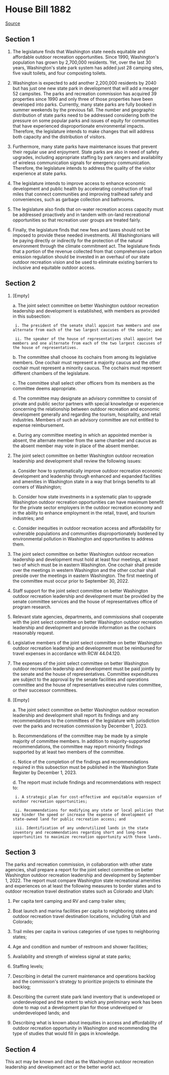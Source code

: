 # House Bill 1882

[Source](http://lawfilesext.leg.wa.gov/biennium/2021-22/Xml/Bills/House%20Bills/1882.xml)
## Section 1
1. The legislature finds that Washington state needs equitable and affordable outdoor recreation opportunities. Since 1990, Washington's population has grown by 2,700,000 residents. Yet, over the last 30 years, Washington's state park system has added just 28 camping sites, five vault toilets, and four composting toilets.

2. Washington is expected to add another 2,200,000 residents by 2040 but has just one new state park in development that will add a meager 52 campsites. The parks and recreation commission has acquired 39 properties since 1990 and only three of those properties have been developed into parks. Currently, many state parks are fully booked in summer weekends by the previous fall. The number and geographic distribution of state parks need to be addressed considering both the pressure on some popular parks and issues of equity for communities that have experienced disproportionate environmental impacts. Therefore, the legislature intends to make changes that will address both capacity and the distribution of visitors.

3. Furthermore, many state parks have maintenance issues that prevent their regular use and enjoyment. State parks are also in need of safety upgrades, including appropriate staffing by park rangers and availability of wireless communication signals for emergency communication. Therefore, the legislature intends to address the quality of the visitor experience at state parks.

4. The legislature intends to improve access to enhance economic development and public health by accelerating construction of trail miles that connect communities and improving trailhead safety and conveniences, such as garbage collection and bathrooms.

5. The legislature also finds that on-water recreation access capacity must be addressed proactively and in tandem with on-land recreational opportunities so that recreation user groups are treated fairly.

6. Finally, the legislature finds that new fees and taxes should not be imposed to provide these needed investments. All Washingtonians will be paying directly or indirectly for the protection of the natural environment through the climate commitment act. The legislature finds that a portion of the revenue collected from that comprehensive carbon emission regulation should be invested in an overhaul of our state outdoor recreation vision and be used to eliminate existing barriers to inclusive and equitable outdoor access.


## Section 2
1. [Empty]

    a. The joint select committee on better Washington outdoor recreation leadership and development is established, with members as provided in this subsection:

        i. The president of the senate shall appoint two members and one alternate from each of the two largest caucuses of the senate; and

        ii. The speaker of the house of representatives shall appoint two members and one alternate from each of the two largest caucuses of the house of representatives.

    b. The committee shall choose its cochairs from among its legislative members. One cochair must represent a majority caucus and the other cochair must represent a minority caucus. The cochairs must represent different chambers of the legislature.

    c. The committee shall select other officers from its members as the committee deems appropriate.

    d. The committee may designate an advisory committee to consist of private and public sector partners with special knowledge or experience concerning the relationship between outdoor recreation and economic development generally and regarding the tourism, hospitality, and retail industries. Members of such an advisory committee are not entitled to expense reimbursement.

    e. During any committee meeting in which an appointed member is absent, the alternate member from the same chamber and caucus as the absent member may vote in place of the absent member.

2. The joint select committee on better Washington outdoor recreation leadership and development shall review the following issues:

    a. Consider how to systematically improve outdoor recreation economic development and leadership through enhanced and expanded facilities and amenities in Washington state in a way that brings benefits to all corners of Washington;

    b. Consider how state investments in a systematic plan to upgrade Washington outdoor recreation opportunities can have maximum benefit for the private sector employers in the outdoor recreation economy and in the ability to enhance employment in the retail, travel, and tourism industries; and

    c. Consider inequities in outdoor recreation access and affordability for vulnerable populations and communities disproportionately burdened by environmental pollution in Washington and opportunities to address them.

3. The joint select committee on better Washington outdoor recreation leadership and development must hold at least four meetings, at least two of which must be in eastern Washington. One cochair shall preside over the meetings in western Washington and the other cochair shall preside over the meetings in eastern Washington. The first meeting of the committee must occur prior to September 30, 2022.

4. Staff support for the joint select committee on better Washington outdoor recreation leadership and development must be provided by the senate committee services and the house of representatives office of program research.

5. Relevant state agencies, departments, and commissions shall cooperate with the joint select committee on better Washington outdoor recreation leadership and development and provide information as the cochairs reasonably request.

6. Legislative members of the joint select committee on better Washington outdoor recreation leadership and development must be reimbursed for travel expenses in accordance with RCW 44.04.120.

7. The expenses of the joint select committee on better Washington outdoor recreation leadership and development must be paid jointly by the senate and the house of representatives. Committee expenditures are subject to the approval by the senate facilities and operations committee and the house of representatives executive rules committee, or their successor committees.

8. [Empty]

    a. The joint select committee on better Washington outdoor recreation leadership and development shall report its findings and any recommendations to the committees of the legislature with jurisdiction over the parks and recreation commission by December 1, 2023.

    b. Recommendations of the committee may be made by a simple majority of committee members. In addition to majority-supported recommendations, the committee may report minority findings supported by at least two members of the committee.

    c. Notice of the completion of the findings and recommendations required in this subsection must be published in the Washington State Register by December 1, 2023.

    d. The report must include findings and recommendations with respect to:

        i. A strategic plan for cost-effective and equitable expansion of outdoor recreation opportunities;

        ii. Recommendations for modifying any state or local policies that may hinder the speed or increase the expense of development of state-owned land for public recreation access; and

        iii. Identification of any underutilized lands in the state inventory and recommendations regarding short and long-term opportunities to maximize recreation opportunity with those lands.


## Section 3
The parks and recreation commission, in collaboration with other state agencies, shall prepare a report for the joint select committee on better Washington outdoor recreation leadership and development by September 1, 2022. The report must compare Washington state recreational amenities and experiences on at least the following measures to border states and to outdoor recreation travel destination states such as Colorado and Utah:

1. Per capita tent camping and RV and camp trailer sites;

2. Boat launch and marina facilities per capita to neighboring states and outdoor recreation travel destination locations, including Utah and Colorado;

3. Trail miles per capita in various categories of use types to neighboring states;

4. Age and condition and number of restroom and shower facilities;

5. Availability and strength of wireless signal at state parks;

6. Staffing levels;

7. Describing in detail the current maintenance and operations backlog and the commission's strategy to prioritize projects to eliminate the backlog;

8. Describing the current state park land inventory that is undeveloped or underdeveloped and the extent to which any preliminary work has been done to map out a development plan for those undeveloped or underdeveloped lands; and

9. Describing what is known about inequities in access and affordability of outdoor recreation opportunity in Washington and recommending the type of studies that would fill in gaps in knowledge.


## Section 4
This act may be known and cited as the Washington outdoor recreation leadership and development act or the better world act.

